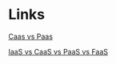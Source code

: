 # Links
[Caas vs Paas](https://containerjournal.com/2017/04/04/caas-vs-paas-whats-right/)

[IaaS vs CaaS vs PaaS vs FaaS](https://mesosphere.com/blog/iaas-vs-caas-vs-paas-vs-faas/)
